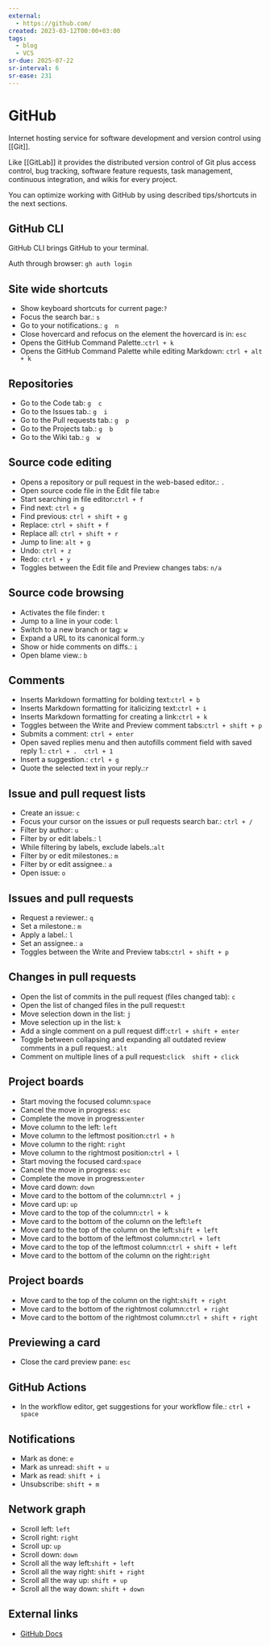 ```yaml
---
external:
  - https://github.com/
created: 2023-03-12T00:00+03:00
tags:
  - blog
  - VCS
sr-due: 2025-07-22
sr-interval: 6
sr-ease: 231
---
```


# GitHub

Internet hosting service for software development and version control using
[[Git]].

Like [[GitLab]] it provides the distributed version control of Git
plus access control, bug tracking, software feature requests, task management,
continuous integration, and wikis for every project.

You can optimize working with GitHub by using described tips/shortcuts in the
next sections.

## GitHub CLI

GitHub CLI brings GitHub to your terminal.

Auth through browser:<wbr class="f"> `gh auth login`

## Site wide shortcuts

- Show keyboard shortcuts for current page:<wbr class="f"> `?`
- Focus the search bar.:<wbr class="f"> `s`
- Go to your notifications.:<wbr class="f"> `g  n`
- Close hovercard and refocus on the element the hovercard is in:<wbr class="f"> `esc`
- Opens the GitHub Command Palette.:<wbr class="f"> `ctrl + k`
- Opens the GitHub Command Palette while editing Markdown:<wbr class="f"> `ctrl + alt + k`

## Repositories

- Go to the Code tab:<wbr class="f"> `g  c`
- Go to the Issues tab.:<wbr class="f"> `g  i`
- Go to the Pull requests tab.:<wbr class="f"> `g  p`
- Go to the Projects tab.:<wbr class="f"> `g  b`
- Go to the Wiki tab.:<wbr class="f"> `g  w`

## Source code editing

- Opens a repository or pull request in the web-based editor.:<wbr class="f"> `.`
- Open source code file in the Edit file tab:<wbr class="f"> `e` <!--SR:!2024-09-17,1,211-->
- Start searching in file editor:<wbr class="f"> `ctrl + f`
- Find next:<wbr class="f"> `ctrl + g`
- Find previous:<wbr class="f"> `ctrl + shift + g`
- Replace:<wbr class="f"> `ctrl + shift + f`
- Replace all:<wbr class="f"> `ctrl + shift + r`
- Jump to line:<wbr class="f"> `alt + g`
- Undo:<wbr class="f"> `ctrl + z`
- Redo:<wbr class="f"> `ctrl + y`
- Toggles between the Edit file and Preview changes tabs:<wbr class="f"> `n/a`

## Source code browsing

- Activates the file finder:<wbr class="f"> `t`
- Jump to a line in your code:<wbr class="f"> `l`
- Switch to a new branch or tag:<wbr class="f"> `w`
- Expand a URL to its canonical form.:<wbr class="f"> `y`
- Show or hide comments on diffs.:<wbr class="f"> `i`
- Open blame view.:<wbr class="f"> `b`

## Comments

- Inserts Markdown formatting for bolding text:<wbr class="f"> `ctrl + b`
- Inserts Markdown formatting for italicizing text:<wbr class="f"> `ctrl + i`
- Inserts Markdown formatting for creating a link:<wbr class="f"> `ctrl + k`
- Toggles between the Write and Preview comment tabs:<wbr class="f"> `ctrl + shift + p`
- Submits a comment:<wbr class="f"> `ctrl + enter`
- Open saved replies menu and then autofills comment field with saved reply 1.:<wbr class="f"> `ctrl + .  ctrl + 1`
- Insert a suggestion.:<wbr class="f"> `ctrl + g`
- Quote the selected text in your reply.:<wbr class="f"> `r`

## Issue and pull request lists

- Create an issue:<wbr class="f"> `c`
- Focus your cursor on the issues or pull requests search bar.:<wbr class="f"> `ctrl + /`
- Filter by author:<wbr class="f"> `u` <!--SR:!2024-09-17,1,211-->
- Filter by or edit labels.:<wbr class="f"> `l`
- While filtering by labels, exclude labels.:<wbr class="f"> `alt`
- Filter by or edit milestones.:<wbr class="f"> `m`
- Filter by or edit assignee.:<wbr class="f"> `a`
- Open issue:<wbr class="f"> `o`

## Issues and pull requests

- Request a reviewer.:<wbr class="f"> `q`
- Set a milestone.:<wbr class="f"> `m`
- Apply a label.:<wbr class="f"> `l`
- Set an assignee.:<wbr class="f"> `a`
- Toggles between the Write and Preview tabs:<wbr class="f"> `ctrl + shift + p`

## Changes in pull requests

- Open the list of commits in the pull request (files changed tab):<wbr class="f"> `c` <!--SR:!2024-09-17,1,211-->
- Open the list of changed files in the pull request:<wbr class="f"> `t`
- Move selection down in the list:<wbr class="f"> `j`
- Move selection up in the list:<wbr class="f"> `k`
- Add a single comment on a pull request diff:<wbr class="f"> `ctrl + shift + enter`
- Toggle between collapsing and expanding all outdated review comments in a pull request.:<wbr class="f"> `alt`
- Comment on multiple lines of a pull request:<wbr class="f"> `click  shift + click`

## Project boards

- Start moving the focused column:<wbr class="f"> `space`
- Cancel the move in progress:<wbr class="f"> `esc`
- Complete the move in progress:<wbr class="f"> `enter`
- Move column to the left:<wbr class="f"> `left`
- Move column to the leftmost position:<wbr class="f"> `ctrl + h`
- Move column to the right:<wbr class="f"> `right`
- Move column to the rightmost position:<wbr class="f"> `ctrl + l`
- Start moving the focused card:<wbr class="f"> `space`
- Cancel the move in progress:<wbr class="f"> `esc`
- Complete the move in progress:<wbr class="f"> `enter`
- Move card down:<wbr class="f"> `down`
- Move card to the bottom of the column:<wbr class="f"> `ctrl + j`
- Move card up:<wbr class="f"> `up`
- Move card to the top of the column:<wbr class="f"> `ctrl + k`
- Move card to the bottom of the column on the left:<wbr class="f"> `left`
- Move card to the top of the column on the left:<wbr class="f"> `shift + left`
- Move card to the bottom of the leftmost column:<wbr class="f"> `ctrl + left`
- Move card to the top of the leftmost column:<wbr class="f"> `ctrl + shift + left`
- Move card to the bottom of the column on the right:<wbr class="f"> `right`

## Project boards

- Move card to the top of the column on the right:<wbr class="f"> `shift + right`
- Move card to the bottom of the rightmost column:<wbr class="f"> `ctrl + right`
- Move card to the bottom of the rightmost column:<wbr class="f"> `ctrl + shift + right`

## Previewing a card

- Close the card preview pane:<wbr class="f"> `esc`

## GitHub Actions

- In the workflow editor, get suggestions for your workflow file.:<wbr class="f"> `ctrl + space`

## Notifications

- Mark as done:<wbr class="f"> `e`
- Mark as unread:<wbr class="f"> `shift + u`
- Mark as read:<wbr class="f"> `shift + i`
- Unsubscribe:<wbr class="f"> `shift + m`

## Network graph

- Scroll left:<wbr class="f"> `left`
- Scroll right:<wbr class="f"> `right`
- Scroll up:<wbr class="f"> `up`
- Scroll down:<wbr class="f"> `down`
- Scroll all the way left:<wbr class="f"> `shift + left`
- Scroll all the way right:<wbr class="f"> `shift + right` <!--SR:!2024-09-18,2,231-->
- Scroll all the way up:<wbr class="f"> `shift + up` <!--SR:!2024-09-18,2,231-->
- Scroll all the way down:<wbr class="f"> `shift + down` <!--SR:!2024-09-19,3,251-->

## External links

- [GitHub Docs](https://docs.github.com/en)
